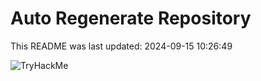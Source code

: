 # Auto Regenerate Repository

This README was last updated: 2024-09-15 10:26:49

 ![TryHackMe](https://tryhackme.com/badge/533634)